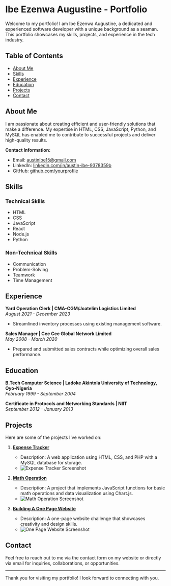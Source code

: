 # Ibe Ezenwa Augustine - Portfolio  

Welcome to my portfolio! I am Ibe Ezenwa Augustine, a dedicated and experienced software developer with a unique background as a seaman. This portfolio showcases my skills, projects, and experience in the tech industry.   

## Table of Contents  
- [About Me](#about-me)  
- [Skills](#skills)  
- [Experience](#experience)  
- [Education](#education)  
- [Projects](#projects)  
- [Contact](#contact)  

## About Me  
I am passionate about creating efficient and user-friendly solutions that make a difference. My expertise in HTML, CSS, JavaScript, Python, and MySQL has enabled me to contribute to successful projects and deliver high-quality results.   

**Contact Information:**  
- Email: [austinibe15@gmail.com](mailto:austinibe15@gmail.com)  
- LinkedIn: [linkedin.com/in/austin-ibe-9378359b](https://www.linkedin.com/in/austin-ibe-9378359b)  
- GitHub: [github.com/yourprofile](https://github.com/austinibe15/Portfolio)  

## Skills  
### Technical Skills  
- HTML  
- CSS  
- JavaScript  
- React  
- Node.js  
- Python  

### Non-Technical Skills  
- Communication  
- Problem-Solving  
- Teamwork  
- Time Management  

## Experience  
**Yard Operation Clerk | CMA-CGM/Joatelim Logistics Limited**  
*August 2021 - December 2023*  
- Streamlined inventory processes using existing management software.  

**Sales Manager | Cee Cee Global Network Limited**  
*May 2008 - March 2020*  
- Prepared and submitted sales contracts while optimizing overall sales performance.  

## Education  
**B.Tech Computer Science | Ladoke Akintola University of Technology, Oyo-Nigeria**  
*February 1999 - September 2004*  

**Certificate in Protocols and Networking Standards | NIIT**  
*September 2012 - January 2013*  

## Projects  
Here are some of the projects I've worked on:  

1. **[Expense Tracker](https://github.com/austinibe15/week-2-html-css-austinibe15.git)**  
   - Description: A web application using HTML, CSS, and PHP with a MySQL database for storage.  
   - ![Expense Tracker Screenshot](path/to/Capture-portf.PNG)  

2. **[Math Operation](https://github.com/austinibe15/week-3-javascript-intro-austinibe15.git)**  
   - Description: A project that implements JavaScript functions for basic math operations and data visualization using Chart.js.  
   - ![Math Operation Screenshot](path/to/Capture-Portf2.PNG)  

3. **[Building A One Page Website](https://github.com/austinibe15/PLP-HACKATHON.git)**  
   - Description: A one-page website challenge that showcases creativity and design skills.  
   - ![One Page Website Screenshot](path/to/Capture-Port4.PNG)  

## Contact  
Feel free to reach out to me via the contact form on my website or directly via email for inquiries, collaborations, or opportunities.  

---  

Thank you for visiting my portfolio! I look forward to connecting with you.